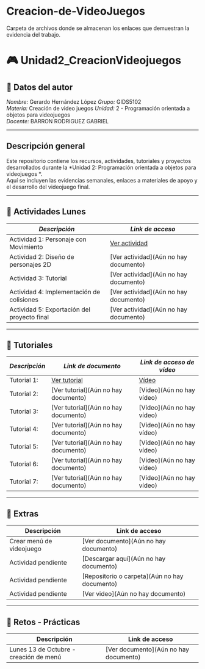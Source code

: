 # Creacion-de-VideoJuegos
Carpeta de archivos donde se almacenan los enlaces que demuestran la evidencia del trabajo.

# 🎮 Unidad2_CreacionVideojuegos

## 👤 Datos del autor
*Nombre:* Gerardo Hernández López
*Grupo:* GIDS5102  
*Materia:* Creación de video juegos
*Unidad:* 2 - Programación orientada a objetos para videojuegos  
*Docente:* BARRON RODRIGUEZ GABRIEL

---

## Descripción general
Este repositorio contiene los recursos, actividades, tutoriales y proyectos desarrollados durante la *Unidad 2: Programación orientada a objetos para videojuegos  *.  
Aquí se incluyen las evidencias semanales, enlaces a materiales de apoyo y el desarrollo del videojuego final.

---

## 📅 Actividades Lunes

| *Descripción* | *Link de acceso* |
|------------------|--------------------|
| Actividad 1: Personaje con Movimiento | [Ver actividad]( https://docs.google.com/document/d/1aMDbpZ-8FixtGAy-FP--YbrYY2sAoNCO/edit?usp=drive_link&ouid=115427075195124878474&rtpof=true&sd=true ) |
| Actividad 2: Diseño de personajes 2D | [Ver actividad](Aún no hay documento) |
| Actividad 3: Tutorial  | [Ver actividad](Aún no hay documento) |
| Actividad 4: Implementación de colisiones | [Ver actividad](Aún no hay documento) |
| Actividad 5: Exportación del proyecto final | [Ver actividad](Aún no hay documento) |

---

## 🎥 Tutoriales

| *Descripción* | *Link de documento* |*Link de acceso de vídeo* 
|------------------|--------------------|--------------------|
| Tutorial 1: | [Ver tutorial](https://drive.google.com/file/d/12UcmDWN0wB0BIS303yoooLs_oeoCNLfQ/view?usp=drive_link) | [Vídeo](https://drive.google.com/file/d/1SRxmBdS746i1_vvfbXkTDkQiesPMG3Ri/view?usp=drive_link) |
| Tutorial 2: | [Ver tutorial](Aún no hay documento) | [Vídeo](Aún no hay vídeo) |
| Tutorial 3: | [Ver tutorial](Aún no hay documento) | [Vídeo](Aún no hay vídeo) |
| Tutorial 4: | [Ver tutorial](Aún no hay documento) | [Vídeo](Aún no hay vídeo) |
| Tutorial 5: | [Ver tutorial](Aún no hay documento) | [Vídeo](Aún no hay vídeo) |
| Tutorial 6: | [Ver tutorial](Aún no hay documento) | [Vídeo](Aún no hay vídeo) |
| Tutorial 7: | [Ver tutorial](Aún no hay documento) | [Vídeo](Aún no hay vídeo) |

---

## 🍗 Extras

| Descripción | Link de acceso |
|------------------|--------------------|
| Crear menú de videojuego | [Ver documento](Aún no hay documento) |
| Actividad pendiente | [Descargar aquí](Aún no hay documento) |
| Actividad pendiente | [Repositorio o carpeta](Aún no hay documento) |
| Actividad pendiente | [Ver video](Aún no hay documento) |

---

## 🧩 Retos - Prácticas

| Descripción | Link de acceso |
|------------------|--------------------|
| Lunes 13 de Octubre - creación de menú | [Ver documento](Aún no hay documento) |

